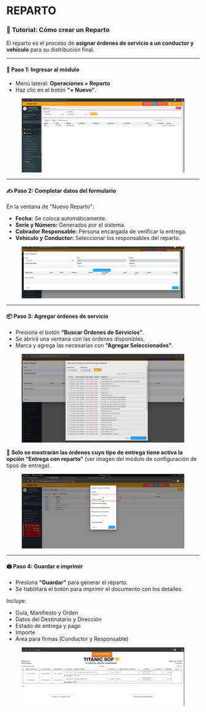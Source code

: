 # REPARTO

### 📘 Tutorial: Cómo crear un Reparto

El reparto es el proceso de **asignar órdenes de servicio a un conductor y vehículo** para su distribución final.

***

#### 🧭 Paso 1: Ingresar al módulo

* Menú lateral: **Operaciones > Reparto**
* Haz clic en el botón **“+ Nuevo”**.

<figure><img src="../../../.gitbook/assets/image (87).png" alt=""><figcaption></figcaption></figure>

***

#### ✍️ Paso 2: Completar datos del formulario

En la ventana de "Nuevo Reparto":

* **Fecha:** Se coloca automáticamente.
* **Serie y Número:** Generados por el sistema.
* **Cobrador Responsable:** Persona encargada de verificar la entrega.
* **Vehículo y Conductor:** Seleccionar los responsables del reparto.

<figure><img src="../../../.gitbook/assets/image (88).png" alt=""><figcaption></figcaption></figure>

***

#### 📦 Paso 3: Agregar órdenes de servicio

* Presiona el botón **“Buscar Órdenes de Servicios”**.
* Se abrirá una ventana con las órdenes disponibles.
* Marca y agrega las necesarias con **“Agregar Seleccionados”**.

<figure><img src="../../../.gitbook/assets/image (90).png" alt=""><figcaption></figcaption></figure>

📌 **Solo se mostrarán las órdenes cuyo tipo de entrega tiene activa la opción “Entrega con reparto”** (ver imagen del módulo de configuración de tipos de entrega).

<figure><img src="../../../.gitbook/assets/image (91).png" alt=""><figcaption></figcaption></figure>

***

#### 🖨️ Paso 4: Guardar e imprimir

* Presiona **“Guardar”** para generar el reparto.
* Se habilitará el botón para imprimir el documento con los detalles:



Incluye:

* Guía, Manifiesto y Orden
* Datos del Destinatario y Dirección
* Estado de entrega y pago
* Importe
* Área para firmas (Conductor y Responsable)

<figure><img src="../../../.gitbook/assets/image (94).png" alt=""><figcaption></figcaption></figure>

